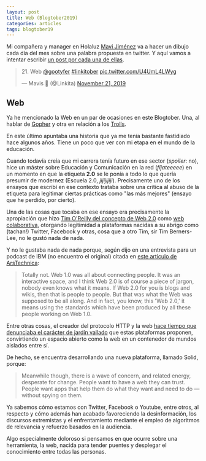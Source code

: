 ```yaml
---
layout: post
title: Web (Blogtober2019)
categories: articles
tags: blogtober19
---
```


Mi compañera y manager en Holaluz [Mavi Jiménez](https://twitter.com/Linkita) va a hacer un dibujo cada día del mes sobre una palabra propuesta en twitter. Y aquí vamos a intentar escribir [un post por cada una de ellas](https://franiglesias.github.io/blogtober19-status/).

<blockquote class="twitter-tweet" data-conversation="none" data-theme="dark"><p lang="und" dir="ltr">21. Web <a href="https://twitter.com/gootyfer?ref_src=twsrc%5Etfw">@gootyfer</a> <a href="https://twitter.com/hashtag/linkitober?src=hash&amp;ref_src=twsrc%5Etfw">#linkitober</a> <a href="https://t.co/U4UmL4LWyg">pic.twitter.com/U4UmL4LWyg</a></p>&mdash; Mavis 🎃 (@Linkita) <a href="https://twitter.com/Linkita/status/1197595680283537410?ref_src=twsrc%5Etfw">November 21, 2019</a></blockquote> <script async src="https://platform.twitter.com/widgets.js" charset="utf-8"></script>

## Web

Ya he mencionado la Web en un par de ocasiones en este Blogtober. Una, al hablar de [Gopher](/blogtober19-gopher) y otra en relación a los [Trolls](/blogtober19-troll).

En este último apuntaba una historia que ya me tenía bastante fastidiado hace algunos años. Tiene un poco que ver con mi etapa en el mundo de la educación.

Cuando todavía creía que mi carrera tenía futuro en ese sector (*spoiler*: no), hice un máster sobre Educación y Comunicación en la red (*fíjateeeee*) en un momento en que la etiqueta **2.0** se le ponía a todo lo que quería presumir de modernez (Escuela 2.0, *jijijijiji*). Precisamente uno de los ensayos que escribí en ese contexto trataba sobre una crítica al abuso de la etiqueta para legitimar ciertas prácticas como "las más mejores" (ensayo que he perdido, por cierto).

Una de las cosas que tocaba en ese ensayo era precisamente la apropiación que hizo [Tim O'Reilly del concepto de Web 2.0](https://es.wikipedia.org/wiki/Web_2.0) como [web colaborativa](https://web.archive.org/web/20071025235914/http://sociedaddelainformacion.telefonica.es/jsp/articulos/detalle.jsp?elem=2146), otorgando legitimidad a plataformas nacidas a su abrigo como (tachan!) Twitter, Facebook y otras, cosa que a otro Tim, sir Tim Berners-Lee, no le gustó nada de nada.

Y no le gustaba nada de nada porque, según dijo en una entrevista para un podcast de IBM (no encuentro el original) citada en [este artículo de ArsTechnica](https://arstechnica.com/information-technology/2006/09/7650/):

> Totally not. Web 1.0 was all about connecting people. It was an interactive space, and I think Web 2.0 is of course a piece of jargon, nobody even knows what it means. If Web 2.0 for you is blogs and wikis, then that is people to people. But that was what the Web was supposed to be all along. And in fact, you know, this 'Web 2.0,' it means using the standards which have been produced by all these people working on Web 1.0.

Entre otras cosas, el creador del protocolo HTTP y la web [hace tiempo que denunciaba el carácter de jardín vallado](https://www.telegraph.co.uk/technology/facebook/8151101/tTim-Berners-Lee-criticises-Facebooks-walled-garden.html) que estas plataformas proponen, convirtiendo un espacio abierto como la web en un contenedor de mundos aislados entre sí.

De hecho, se encuentra desarrollando una nueva plataforma, llamado Solid, porque:

> Meanwhile though, there is a wave of concern, and related energy, desperate for change. People want to have a web they can trust. People want apps that help them do what they want and need to do — without spying on them.

Ya sabemos cómo estamos con Twitter, Facebook o Youtube, entre otros, al respecto y cómo además han acabado favoreciendo la desinformación, los discursos extremistas y el enfrentamiento mediante el empleo de algoritmos de relevancia y refuerzo basados en la audiencia.

Algo especialmente doloroso si pensamos en que ocurre sobre una herramienta, la web, nacida para tender puentes y desplegar el conocimiento entre todas las personas.
